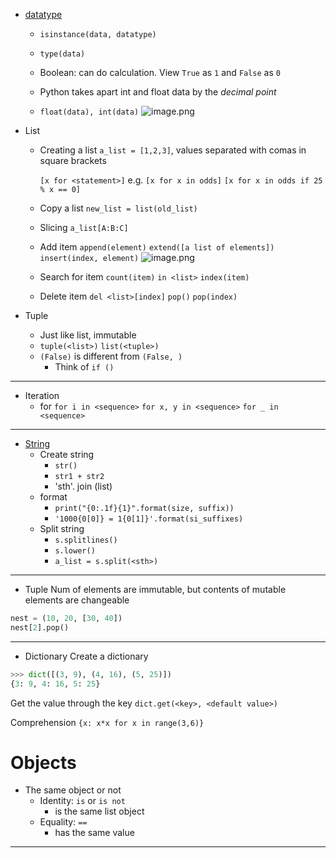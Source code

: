 - [datatype](http://getpython3.com/diveintopython3/native-datatypes.html) 
	- `isinstance(data, datatype)`
	- `type(data)`
	- Boolean: can do calculation. View `True` as `1` and `False` as `0`

	- Python takes apart int and float data by the *decimal point*
	- `float(data), int(data)`
		![image.png](https://cdn.jsdelivr.net/gh/Pokemongle/img_bed_0@main/img/202410031405083.png)
		
- List
	- Creating a list
		`a_list = [1,2,3]`, values separated with comas in square brackets
		
		`[x for <statement>]` 
			e.g. `[x for x in odds]`
			`[x for x in odds if 25 % x == 0]`
	- Copy a list
		`new_list = list(old_list)` 
	- Slicing
		`a_list[A:B:C]`
		
	- Add item
		`append(element)`
		`extend([a list of elements])`
		`insert(index, element)`
		![image.png](https://cdn.jsdelivr.net/gh/Pokemongle/img_bed_0@main/img/202410140315394.png)
		
	- Search for item 
		`count(item)`
		`in <list>`
		`index(item)
		`
	- Delete item
		`del <list>[index]`
		`pop()`
		`pop(index)`
		
- Tuple
	- Just like list, immutable
	- `tuple(<list>)` `list(<tuple>)`
	- `(False)` is different from `(False, )`
		- Think of `if ()`
---
- Iteration
	- for
		`for i in <sequence>`
		`for x, y in <sequence>`
		`for _ in <sequence>`
---
- [String](http://getpython3.com/diveintopython3/strings.html)
	- Create string
		- `str()`
		- `str1 + str2`
		- 'sth'. join (list)
	- format  
		- `print("{0:.1f}{1}".format(size, suffix))`
		- `'1000{0[0]} = 1{0[1]}'.format(si_suffixes)`
	- Split string
		- `s.splitlines()`
		- `s.lower()`
		- `a_list = s.split(<sth>)`
---
- Tuple
	Num of elements are immutable, but contents of mutable elements are changeable
```python
nest = (10, 20, [30, 40])
nest[2].pop()
```
---
- Dictionary
Create a dictionary
```python
>>> dict([(3, 9), (4, 16), (5, 25)])
{3: 9, 4: 16, 5: 25}
```

Get the value through the key
`dict.get(<key>, <default value>)`

Comprehension
`{x: x*x for x in range(3,6)}`

# Objects
- The same object or not
	- Identity: `is` or `is not`
		- is the same list object
	- Equality:  `==`
		- has the same value
---


